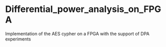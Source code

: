 # Differential_power_analysis_on_FPGA
Implementation of the AES cypher on a FPGA with the support of DPA experiments
